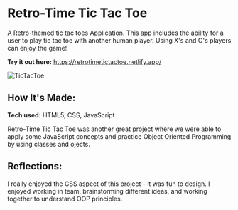 # Retro-Time Tic Tac Toe 

A Retro-themed tic tac toes Application. This app includes the ability for a user to play tic tac toe with another human player. Using X's and O's players can enjoy the game! 

**Try it out here:** https://retrotimetictactoe.netlify.app/

![TicTacToe](https://i.imgur.com/0ieRkGG.png)

## How It's Made:

**Tech used:** HTML5, CSS, JavaScript

Retro-Time Tic Tac Toe was another great project where we were able to apply some JavaScript concepts and practice Object Oriented Programming by using classes and ojects. 

<!-- ## Optimizations

An array could be used as we learned more about those and objects. Will be looking to add and optimize this code in the future. -->

## Reflections:

I really enjoyed the CSS aspect of this project - it was fun to design. I enjoyed working in team, brainstorming different ideas, and working together to understand OOP principles. 
